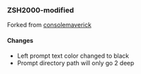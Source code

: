 ### ZSH2000-modified

Forked from [consolemaverick](https://github.com/consolemaverick/zsh2000)

#### Changes

- Left prompt text color changed to black
- Prompt directory path will only go 2 deep
